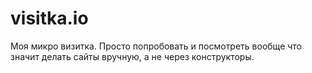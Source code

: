 # visitka.io
Моя микро визитка. Просто попробовать и посмотреть вообще что значит делать сайты вручную, а не через конструкторы.
